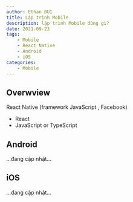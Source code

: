 ```yaml
---
author: Ethan BUI
title: Lập trình Mobile
description: lập trình Mobile dùng gì?
date: 2021-09-23
tags:
    - Mobile
    - React Native
    - Android
    - iOS
categories:
    - Mobile
---
```


## Overwview

React Native (framework JavaScript , Facebook)

- React
- JavaScript or TypeScript

## Android

...đang cập nhật...

## iOS

...đang cập nhật...